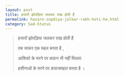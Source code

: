 ```yaml
---
layout: post
title: हजारों झोपड़िया जलकर राख होती हैं 
permalink: hazaro-zopdiya-jalkar-rakh-hoti-he.html
category: Sad-Status
---
```

> हजारों झोपड़िया जलकर राख होती हैं 
> 
> तब जाकर एक महल बनता है , 
> 
> आशिको के मरने पर कफ़न भी नहीं मिलता 
> 
> हसीनाओं के मरने पर #ताजमहल बनता है ।
